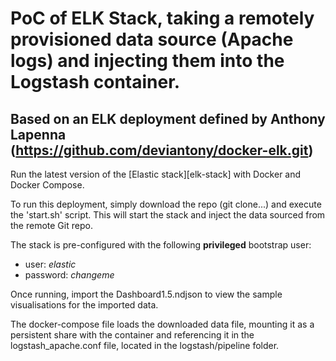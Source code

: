 # PoC of ELK Stack, taking a remotely provisioned data source (Apache logs) and injecting them into the Logstash container.

## Based on an ELK deployment defined by Anthony Lapenna (https://github.com/deviantony/docker-elk.git)

Run the latest version of the [Elastic stack][elk-stack] with Docker and Docker Compose.

To run this deployment, simply download the repo (git clone...) and execute the 'start.sh' script. This will
start the stack and inject the data sourced from the remote Git repo. 

The stack is pre-configured with the following **privileged** bootstrap user:

* user: *elastic*
* password: *changeme*

Once running, import the Dashboard1.5.ndjson to view the sample visualisations for the imported data.

The docker-compose file loads the downloaded data file, mounting it as a persistent share with the container and referencing it
in the logstash_apache.conf file, located in the logstash/pipeline folder. 




